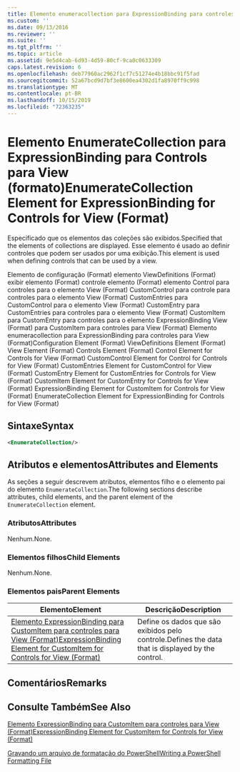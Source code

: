 ```yaml
---
title: Elemento enumeracollection para ExpressionBinding para controles para View (Format) | Microsoft Docs
ms.custom: ''
ms.date: 09/13/2016
ms.reviewer: ''
ms.suite: ''
ms.tgt_pltfrm: ''
ms.topic: article
ms.assetid: 9e5d4cab-6d93-4d59-80cf-9ca0c0633309
caps.latest.revision: 6
ms.openlocfilehash: deb77960ac2962f1cf7c51274e4b18bbc91f5fad
ms.sourcegitcommit: 52a67bcd9d7bf3e8600ea4302d1fa8970ff9c998
ms.translationtype: MT
ms.contentlocale: pt-BR
ms.lasthandoff: 10/15/2019
ms.locfileid: "72363235"
---
```

# <a name="enumeratecollection-element-for-expressionbinding-for-controls-for-view-format"></a><span data-ttu-id="0dd39-102">Elemento EnumerateCollection para ExpressionBinding para Controls para View (formato)</span><span class="sxs-lookup"><span data-stu-id="0dd39-102">EnumerateCollection Element for ExpressionBinding for Controls for View (Format)</span></span>

<span data-ttu-id="0dd39-103">Especificado que os elementos das coleções são exibidos.</span><span class="sxs-lookup"><span data-stu-id="0dd39-103">Specified that the elements of collections are displayed.</span></span> <span data-ttu-id="0dd39-104">Esse elemento é usado ao definir controles que podem ser usados por uma exibição.</span><span class="sxs-lookup"><span data-stu-id="0dd39-104">This element is used when defining controls that can be used by a view.</span></span>

<span data-ttu-id="0dd39-105">Elemento de configuração (Format) elemento ViewDefinitions (Format) exibir elemento (Format) controle elemento (Format) elemento Control para controles para o elemento View (Format) CustomControl para controle para controles para o elemento View (Format) CustomEntries para CustomControl para o elemento View (Format) CustomEntry para CustomEntries para controles para o elemento View (Format) CustomItem para CustomEntry para controles para o elemento ExpressionBinding View (Format) para CustomItem para controles para View (Format) Elemento enumeracollection para ExpressionBinding para controles para View (Format)</span><span class="sxs-lookup"><span data-stu-id="0dd39-105">Configuration Element (Format) ViewDefinitions Element (Format) View Element (Format) Controls Element (Format) Control Element for Controls for View (Format) CustomControl Element for Control for Controls for View (Format) CustomEntries Element for CustomControl for View (Format) CustomEntry Element for CustomEntries for Controls for View (Format) CustomItem Element for CustomEntry for Controls for View (Format) ExpressionBinding Element for CustomItem for Controls for View (Format) EnumerateCollection Element for ExpressionBinding for Controls for View (Format)</span></span>

## <a name="syntax"></a><span data-ttu-id="0dd39-106">Sintaxe</span><span class="sxs-lookup"><span data-stu-id="0dd39-106">Syntax</span></span>

```xml
<EnumerateCollection/>
```

## <a name="attributes-and-elements"></a><span data-ttu-id="0dd39-107">Atributos e elementos</span><span class="sxs-lookup"><span data-stu-id="0dd39-107">Attributes and Elements</span></span>

<span data-ttu-id="0dd39-108">As seções a seguir descrevem atributos, elementos filho e o elemento pai do elemento `EnumerateCollection`.</span><span class="sxs-lookup"><span data-stu-id="0dd39-108">The following sections describe attributes, child elements, and the parent element of the `EnumerateCollection` element.</span></span>

### <a name="attributes"></a><span data-ttu-id="0dd39-109">Atributos</span><span class="sxs-lookup"><span data-stu-id="0dd39-109">Attributes</span></span>

<span data-ttu-id="0dd39-110">Nenhum.</span><span class="sxs-lookup"><span data-stu-id="0dd39-110">None.</span></span>

### <a name="child-elements"></a><span data-ttu-id="0dd39-111">Elementos filhos</span><span class="sxs-lookup"><span data-stu-id="0dd39-111">Child Elements</span></span>

<span data-ttu-id="0dd39-112">Nenhum.</span><span class="sxs-lookup"><span data-stu-id="0dd39-112">None.</span></span>

### <a name="parent-elements"></a><span data-ttu-id="0dd39-113">Elementos pais</span><span class="sxs-lookup"><span data-stu-id="0dd39-113">Parent Elements</span></span>

|<span data-ttu-id="0dd39-114">Elemento</span><span class="sxs-lookup"><span data-stu-id="0dd39-114">Element</span></span>|<span data-ttu-id="0dd39-115">Descrição</span><span class="sxs-lookup"><span data-stu-id="0dd39-115">Description</span></span>|
|-------------|-----------------|
|[<span data-ttu-id="0dd39-116">Elemento ExpressionBinding para CustomItem para controles para View (Format)</span><span class="sxs-lookup"><span data-stu-id="0dd39-116">ExpressionBinding Element for CustomItem for Controls for View (Format)</span></span>](./expressionbinding-element-for-customitem-for-controls-for-view-format.md)|<span data-ttu-id="0dd39-117">Define os dados que são exibidos pelo controle.</span><span class="sxs-lookup"><span data-stu-id="0dd39-117">Defines the data that is displayed by the control.</span></span>|

## <a name="remarks"></a><span data-ttu-id="0dd39-118">Comentários</span><span class="sxs-lookup"><span data-stu-id="0dd39-118">Remarks</span></span>

## <a name="see-also"></a><span data-ttu-id="0dd39-119">Consulte Também</span><span class="sxs-lookup"><span data-stu-id="0dd39-119">See Also</span></span>

[<span data-ttu-id="0dd39-120">Elemento ExpressionBinding para CustomItem para controles para View (Format)</span><span class="sxs-lookup"><span data-stu-id="0dd39-120">ExpressionBinding Element for CustomItem for Controls for View (Format)</span></span>](./expressionbinding-element-for-customitem-for-controls-for-view-format.md)

[<span data-ttu-id="0dd39-121">Gravando um arquivo de formatação do PowerShell</span><span class="sxs-lookup"><span data-stu-id="0dd39-121">Writing a PowerShell Formatting File</span></span>](./writing-a-powershell-formatting-file.md)
